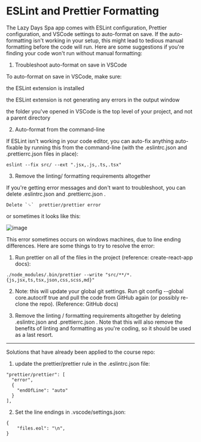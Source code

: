 # ESLint and Prettier Formatting

The Lazy Days Spa app comes with ESLint configuration, Prettier configuration, and VSCode settings to auto-format on save. If the auto-formatting isn't working in your setup, this might lead to tedious manual formatting before the code will run. Here are some suggestions if you're finding your code won't run without manual formatting:

1. Troubleshoot auto-format on save in VSCode

To auto-format on save in VSCode, make sure:

the ESLint extension is installed

the ESLint extension is not generating any errors in the output window

the folder you've opened in VSCode is the top level of your project, and not a parent directory



2. Auto-format from the command-line

If ESLint isn't working in your code editor, you can auto-fix anything auto-fixable by running this from the command-line (with the .eslintrc.json and .prettierrc.json files in place):

```eslint --fix src/ --ext ".jsx,.js,.ts,.tsx"```

3. Remove the linting/ formatting requirements altogether

If you're getting error messages and don't want to troubleshoot, you can delete .eslintrc.json and .prettierrc.json .



```Delete `␍`  prettier/prettier error```

or sometimes it looks like this:

![image](https://img-c.udemycdn.com/redactor/raw/article_lecture/2022-02-26_18-11-51-56e3bf3002666349b691802fa01b0d4e.png)

This error sometimes occurs on windows machines, due to line ending differences. Here are some things to try to resolve the error:

1. Run prettier on all of the files in the project (reference: create-react-app docs): 

```./node_modules/.bin/prettier --write "src/**/*.{js,jsx,ts,tsx,json,css,scss,md}"```

2. Note: this will update your global git settings. Run git config --global core.autocrlf true and pull the code from GitHub again (or possibly re-clone the repo). (Reference: GitHub docs)

3. Remove the linting / formatting requirements altogether by deleting .eslintrc.json and .prettierrc.json . Note that this will also remove the benefits of linting and formatting as you're coding, so it should be used as a last resort.

----

Solutions that have already been applied to the course repo: 

1. update the prettier/prettier rule in the .eslintrc.json file:

```
"prettier/prettier": [
  "error",
  {
    "endOfLine": "auto"
  }
],
```

2. Set the line endings in .vscode/settings.json: 

```
{
    "files.eol": "\n",
}
```
